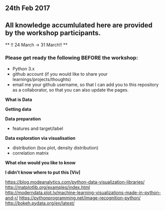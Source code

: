 ## 24th Feb 2017
## All knowledge accumlulated here are provided by the workshop participants.

** !! 24 March -> 31 March!! **

### Please get ready the following BEFORE the workshop:
- Python 3.x
- github account (if you would like to share your learnings/projects/thoughts)
- email me your github username, so that I can add you to this repository as a collaborator, so that you can also update the pages.

**What is Data**

**Getting data**

**Data preparation**
- features and target/label

**Data exploration via visualisation**
- distribution (box plot, density distribution)
- correlation matrix


**What else would you like to know**

**I didn't know where to put this [Viv]**

https://blog.modeanalytics.com/python-data-visualization-libraries/
http://matplotlib.org/examples/index.html
http://moderndata.plot.ly/machine-learning-visualizations-made-in-python-and-r/
https://pythonprogramming.net/image-recognition-python/
http://bokeh.pydata.org/en/latest/




